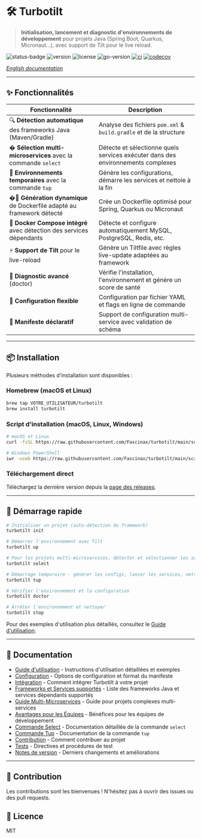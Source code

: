 # 🛠️ Turbotilt

> **Initialisation, lancement et diagnostic d'environnements de développement** pour projets Java (Spring Boot, Quarkus, Micronaut...), avec support de Tilt pour le live reload.

![status-badge](https://img.shields.io/badge/status-beta-orange)
![version](https://img.shields.io/github/v/release/Fascinax/Turbotilt?include_prereleases)
![license](https://img.shields.io/github/license/Fascinax/Turbotilt)
![go-version](https://img.shields.io/github/go-mod/go-version/Fascinax/Turbotilt)
[![ci](https://github.com/Fascinax/Turbotilt/actions/workflows/ci.yml/badge.svg)](https://github.com/Fascinax/Turbotilt/actions/workflows/ci.yml)
[![codecov](https://codecov.io/gh/Fascinax/Turbotilt/branch/main/graph/badge.svg)](https://codecov.io/gh/Fascinax/Turbotilt)

*[English documentation](../README.md)*

---

## ✨ Fonctionnalités

| Fonctionnalité                                                            | Description                                                             |
| ------------------------------------------------------------------------- | ----------------------------------------------------------------------- |
| 🔍 **Détection automatique** des frameworks Java (Maven/Gradle)           | Analyse des fichiers `pom.xml` & `build.gradle` et de la structure      |
| �️ **Sélection multi-microservices** avec la commande `select`           | Détecte et sélectionne quels services exécuter dans des environnements complexes |
| 🧹 **Environnements temporaires** avec la commande `tup`                  | Génère les configurations, démarre les services et nettoie à la fin     |
| �🐳 **Génération dynamique** de Dockerfile adapté au framework détecté     | Crée un Dockerfile optimisé pour Spring, Quarkus ou Micronaut           |
| 🧩 **Docker Compose intégré** avec détection des services dépendants      | Détecte et configure automatiquement MySQL, PostgreSQL, Redis, etc.     |
| ⚡ **Support de Tilt** pour le live-reload                                | Génère un Tiltfile avec règles live-update adaptées au framework        |
| 🏥 **Diagnostic avancé** (doctor)                                         | Vérifie l'installation, l'environnement et génère un score de santé     |
| 🔧 **Configuration flexible**                                             | Configuration par fichier YAML et flags en ligne de commande             |
| 📝 **Manifeste déclaratif**                                              | Support de configuration multi-service avec validation de schéma           |

---

## 📦 Installation

Plusieurs méthodes d'installation sont disponibles :

### Homebrew (macOS et Linux)

```bash
brew tap VOTRE_UTILISATEUR/turbotilt
brew install turbotilt
```

### Script d'installation (macOS, Linux, Windows)

```bash
# macOS et Linux
curl -fsSL https://raw.githubusercontent.com/Fascinax/turbotilt/main/scripts/install.sh | bash

# Windows PowerShell
iwr -useb https://raw.githubusercontent.com/Fascinax/turbotilt/main/scripts/install.ps1 | iex
```

### Téléchargement direct

Téléchargez la dernière version depuis la [page des releases](https://github.com/Fascinax/turbotilt/releases).

---

## 🚀 Démarrage rapide

```bash
# Initialiser un projet (auto-détection du framework)
turbotilt init

# Démarrer l'environnement avec Tilt
turbotilt up

# Pour les projets multi-microservices, détecter et sélectionner les services à exécuter
turbotilt select

# Démarrage temporaire - générer les configs, lancer les services, nettoyer à la fin
turbotilt tup

# Vérifier l'environnement et la configuration
turbotilt doctor

# Arrêter l'environnement et nettoyer
turbotilt stop
```

Pour des exemples d'utilisation plus détaillés, consultez le [Guide d'utilisation](./usage.fr.md).

---

## 📖 Documentation

- [Guide d'utilisation](./usage.fr.md) - Instructions d'utilisation détaillées et exemples
- [Configuration](./configuration.fr.md) - Options de configuration et format du manifeste
- [Intégration](./integration.fr.md) - Comment intégrer Turbotilt à votre projet
- [Frameworks et Services supportés](./supported.fr.md) - Liste des frameworks Java et services dépendants supportés
- [Guide Multi-Microservices](./guide-pratique-multiservices.fr.md) - Guide pour projets complexes multi-services
- [Avantages pour les Équipes](./avantages-equipes.fr.md) - Bénéfices pour les équipes de développement
- [Commande Select](./select-command.fr.md) - Documentation détaillée de la commande `select`
- [Commande Tup](./tup-command.fr.md) - Documentation de la commande `tup`
- [Contribution](../CONTRIBUTING.md) - Comment contribuer au projet
- [Tests](../TESTING.md) - Directives et procédures de test
- [Notes de version](../CHANGELOG-IMPROVEMENTS.md) - Derniers changements et améliorations

---

## 🤝 Contribution

Les contributions sont les bienvenues ! N'hésitez pas à ouvrir des issues ou des pull requests.

## 📄 Licence

MIT
